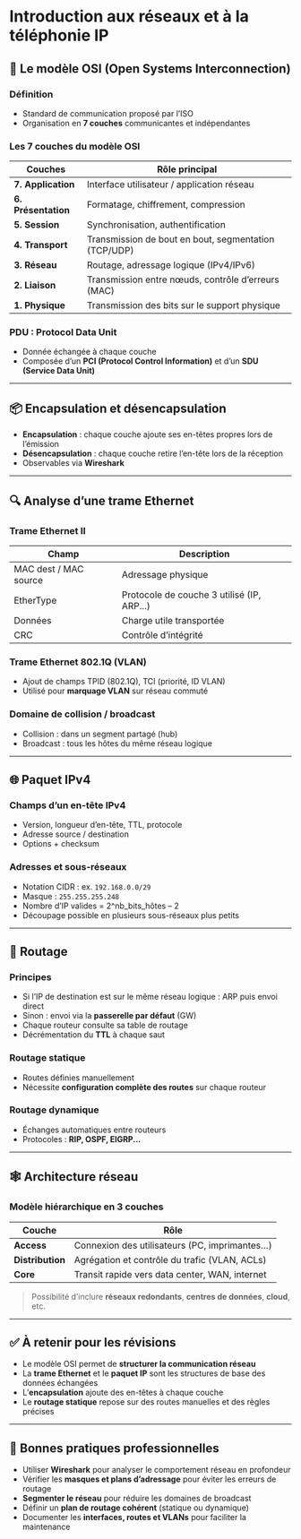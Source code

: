 # Introduction aux réseaux et à la téléphonie IP

## 🧱 Le modèle OSI (Open Systems Interconnection)

### Définition

- Standard de communication proposé par l’ISO
- Organisation en **7 couches** communicantes et indépendantes

### Les 7 couches du modèle OSI

|Couches|Rôle principal|
|---|---|
|**7. Application**|Interface utilisateur / application réseau|
|**6. Présentation**|Formatage, chiffrement, compression|
|**5. Session**|Synchronisation, authentification|
|**4. Transport**|Transmission de bout en bout, segmentation (TCP/UDP)|
|**3. Réseau**|Routage, adressage logique (IPv4/IPv6)|
|**2. Liaison**|Transmission entre nœuds, contrôle d’erreurs (MAC)|
|**1. Physique**|Transmission des bits sur le support physique|

### PDU : Protocol Data Unit

- Donnée échangée à chaque couche
- Composée d’un **PCI (Protocol Control Information)** et d’un **SDU (Service Data Unit)**

---

## 📦 Encapsulation et désencapsulation

- **Encapsulation** : chaque couche ajoute ses en-têtes propres lors de l’émission
- **Désencapsulation** : chaque couche retire l’en-tête lors de la réception
- Observables via **Wireshark**

---

## 🔍 Analyse d’une trame Ethernet

### Trame Ethernet II

|Champ|Description|
|---|---|
|MAC dest / MAC source|Adressage physique|
|EtherType|Protocole de couche 3 utilisé (IP, ARP...)|
|Données|Charge utile transportée|
|CRC|Contrôle d’intégrité|

### Trame Ethernet 802.1Q (VLAN)

- Ajout de champs TPID (802.1Q), TCI (priorité, ID VLAN)
- Utilisé pour **marquage VLAN** sur réseau commuté

### Domaine de collision / broadcast

- Collision : dans un segment partagé (hub)
- Broadcast : tous les hôtes du même réseau logique

---

## 🌐 Paquet IPv4

### Champs d’un en-tête IPv4

- Version, longueur d’en-tête, TTL, protocole
- Adresse source / destination
- Options + checksum

### Adresses et sous-réseaux

- Notation CIDR : ex. `192.168.0.0/29`
- Masque : `255.255.255.248`
- Nombre d’IP valides = 2^nb_bits_hôtes – 2
- Découpage possible en plusieurs sous-réseaux plus petits

---

## 📡 Routage

### Principes

- Si l’IP de destination est sur le même réseau logique : ARP puis envoi direct
- Sinon : envoi via la **passerelle par défaut** (GW)
- Chaque routeur consulte sa table de routage
- Décrémentation du **TTL** à chaque saut

### Routage statique

- Routes définies manuellement
- Nécessite **configuration complète des routes** sur chaque routeur

### Routage dynamique

- Échanges automatiques entre routeurs
- Protocoles : **RIP, OSPF, EIGRP...**

---

## 🕸️ Architecture réseau

### Modèle hiérarchique en 3 couches

|Couche|Rôle|
|---|---|
|**Access**|Connexion des utilisateurs (PC, imprimantes…)|
|**Distribution**|Agrégation et contrôle du trafic (VLAN, ACLs)|
|**Core**|Transit rapide vers data center, WAN, internet|

> Possibilité d’inclure **réseaux redondants**, **centres de données**, **cloud**, etc.

---

## ✅ À retenir pour les révisions

- Le modèle OSI permet de **structurer la communication réseau**
- La **trame Ethernet** et le **paquet IP** sont les structures de base des données échangées
- L’**encapsulation** ajoute des en-têtes à chaque couche
- Le **routage statique** repose sur des routes manuelles et des règles précises

---

## 📌 Bonnes pratiques professionnelles

- Utiliser **Wireshark** pour analyser le comportement réseau en profondeur
- Vérifier les **masques et plans d’adressage** pour éviter les erreurs de routage
- **Segmenter le réseau** pour réduire les domaines de broadcast
- Définir un **plan de routage cohérent** (statique ou dynamique)
- Documenter les **interfaces, routes et VLANs** pour faciliter la maintenance